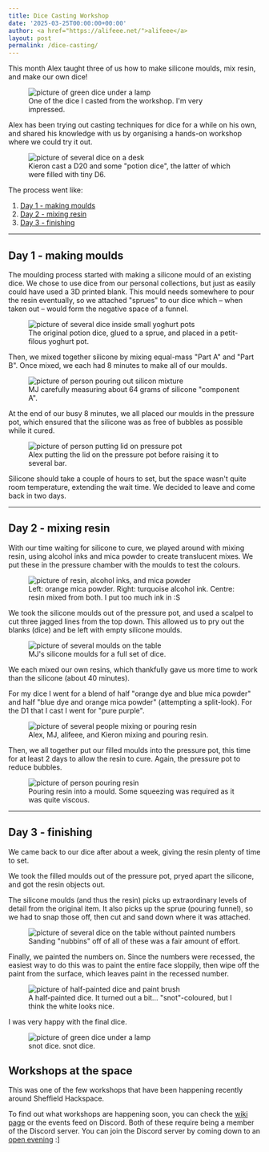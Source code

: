 ```yaml
---
title: Dice Casting Workshop
date: '2025-03-25T00:00:00+00:00'
author: <a href="https://alifeee.net/">alifeee</a>
layout: post
permalink: /dice-casting/
---
```


<div class="hidden-excerpt">
This month Alex taught three of us how to make silicone moulds, mix resin, and make our own dice!
<figure>
<img class="hq" style="display: none;" src="{{site.baseurl}}/assets/blog/2025-03-25-dice-casting-workshop/final-dice.jpg" alt="picture of green dice under a lamp" />
<img class="lq" src="{{site.baseurl}}/assets/blog/2025-03-25-dice-casting-workshop/dice.svg" alt="vector drawing of green dice under a lamp" height="400" width="400" />
<figcaption>One of the dice I casted from the workshop. I'm very impressed.</figcaption>
</figure>
</div>

<style>
  .hidden-excerpt .hq {
    display: block !important;
  }
  .hidden-excerpt .lq {
    display: none;
  }
</style>

Alex has been trying out casting techniques for dice for a while on his own, and shared his knowledge with us by organising a hands-on workshop where we could try it out.

<figure>
<img src="{{site.baseurl}}/assets/blog/2025-03-25-dice-casting-workshop/final-potions.jpg" alt="picture of several dice on a desk" />
<figcaption>Kieron cast a D20 and some "potion dice", the latter of which were filled with tiny D6.</figcaption>
</figure>

The process went like:

1. [Day 1 - making moulds](#day-1---making-moulds)
2. [Day 2 - mixing resin](#day-2---mixing-resin)
3. [Day 3 - finishing](#day-3---finishing)

<hr>

## Day 1 - making moulds

The moulding process started with making a silicone mould of an existing dice. We chose to use dice from our personal collections, but just as easily could have used a 3D printed blank. This mould needs somewhere to pour the resin eventually, so we attached "sprues" to our dice which – when taken out – would form the negative space of a funnel.

<figure>
<img src="{{site.baseurl}}/assets/blog/2025-03-25-dice-casting-workshop/sprues.webp" alt="picture of several dice inside small yoghurt pots" />
<figcaption>The original potion dice, glued to a sprue, and placed in a petit-filous yoghurt pot.</figcaption>
</figure>

Then, we mixed together silicone by mixing equal-mass "Part A" and "Part B". Once mixed, we each had 8 minutes to make all of our moulds.

<figure>
<img src="{{site.baseurl}}/assets/blog/2025-03-25-dice-casting-workshop/mixing-silicone.webp" alt="picture of person pouring out silicon mixture" />
<figcaption>MJ carefully measuring about 64 grams of silicone "component A".</figcaption>
</figure>

At the end of our busy 8 minutes, we all placed our moulds in the pressure pot, which ensured that the silicone was as free of bubbles as possible while it cured.

<figure>
<img src="{{site.baseurl}}/assets/blog/2025-03-25-dice-casting-workshop/pressure-pot.webp" alt="picture of person putting lid on pressure pot" />
<figcaption>Alex putting the lid on the pressure pot before raising it to several bar.</figcaption>
</figure>

Silicone should take a couple of hours to set, but the space wasn't quite room temperature, extending the wait time. We decided to leave and come back in two days.

<hr>

## Day 2 - mixing resin

With our time waiting for silicone to cure, we played around with mixing resin, using alcohol inks and mica powder to create translucent mixes. We put these in the pressure chamber with the moulds to test the colours.

<figure>
<img src="{{site.baseurl}}/assets/blog/2025-03-25-dice-casting-workshop/dyes-and-mica.webp" alt="picture of resin, alcohol inks, and mica powder" />
<figcaption>Left: orange mica powder. Right: turquoise alcohol ink. Centre: resin mixed from both. I put too much ink in :S</figcaption>
</figure>

We took the silicone moulds out of the pressure pot, and used a scalpel to cut three jagged lines from the top down. This allowed us to pry out the blanks (dice) and be left with empty silicone moulds.

<figure>
<img src="{{site.baseurl}}/assets/blog/2025-03-25-dice-casting-workshop/moulds.webp" alt="picture of several moulds on the table" />
<figcaption>MJ's silicone moulds for a full set of dice.</figcaption>
</figure>

We each mixed our own resins, which thankfully gave us more time to work than the silicone (about 40 minutes).

For my dice I went for a blend of half "orange dye and blue mica powder" and half "blue dye and orange mica powder" (attempting a split-look). For the D1 that I cast I went for "pure purple".

<figure>
<img src="{{site.baseurl}}/assets/blog/2025-03-25-dice-casting-workshop/mixing-resin.webp" alt="picture of several people mixing or pouring resin" />
<figcaption>Alex, MJ, alifeee, and Kieron mixing and pouring resin.</figcaption>
</figure>

Then, we all together put our filled moulds into the pressure pot, this time for at least 2 days to allow the resin to cure. Again, the pressure pot to reduce bubbles.

<figure>
<img src="{{site.baseurl}}/assets/blog/2025-03-25-dice-casting-workshop/pouring-resin.webp" alt="picture of person pouring resin" />
<figcaption>Pouring resin into a mould. Some squeezing was required as it was quite viscous.</figcaption>
</figure>

<hr>

## Day 3 - finishing

We came back to our dice after about a week, giving the resin plenty of time to set.

We took the filled moulds out of the pressure pot, pryed apart the silicone, and got the resin objects out.

The silicone moulds (and thus the resin) picks up extraordinary levels of detail from the original item. It also picks up the sprue (pouring funnel), so we had to snap those off, then cut and sand down where it was attached.

<figure>
<img src="{{site.baseurl}}/assets/blog/2025-03-25-dice-casting-workshop/many-dice.webp" alt="picture of several dice on the table without painted numbers" />
<figcaption>Sanding "nubbins" off of all of these was a fair amount of effort.</figcaption>
</figure>

Finally, we painted the numbers on. Since the numbers were recessed, the easiest way to do this was to paint the entire face sloppily, then wipe off the paint from the surface, which leaves paint in the recessed number.

<figure>
<img src="{{site.baseurl}}/assets/blog/2025-03-25-dice-casting-workshop/painting-dice.webp" alt="picture of half-painted dice and paint brush" />
<figcaption>A half-painted dice. It turned out a bit... "snot"-coloured, but I think the white looks nice.</figcaption>
</figure>

I was very happy with the final dice.

<figure>
<img src="{{site.baseurl}}/assets/blog/2025-03-25-dice-casting-workshop/final-dice.jpg" alt="picture of green dice under a lamp" />
<figcaption>snot dice. snot dice.</figcaption>
</figure>

<!-- omit in toc -->
## Workshops at the space

This was one of the few workshops that have been happening recently around Sheffield Hackspace.

To find out what workshops are happening soon, you can check the [wiki page](https://wiki.shhm.uk/dokuwiki/doku.php?id=workshops) or the events feed on Discord. Both of these require being a member of the Discord server. You can join the Discord server by coming down to an [open evening](https://www.sheffieldhackspace.org.uk/calendar/) :]
